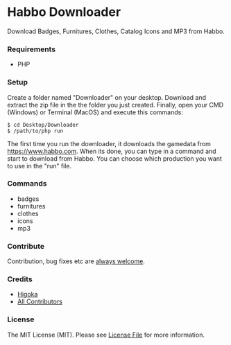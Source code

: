 # Habbo Downloader
Download Badges, Furnitures, Clothes, Catalog Icons and MP3 from Habbo.

### Requirements
- PHP

### Setup
Create a folder named "Downloader" on your desktop. Download and extract the zip file in the the folder you just created.
Finally, open your CMD (Windows) or Terminal (MacOS) and execute this commands:
```shell
$ cd Desktop/Downloader
$ /path/to/php run
```
The first time you run the downloader, it downloads the gamedata from https://www.habbo.com. When its done, you can type in a command and start to download from Habbo. You can choose which production you want to use in the "run" file.

### Commands
- badges
- furnitures
- clothes
- icons
- mp3

### Contribute
Contribution, bug fixes etc are [always welcome](https://github.com/higoka/habbo-downloader/issues/new).

### Credits
- [Higoka](https://github.com/higoka)
- [All Contributors](https://github.com/higoka/habbo-downloader/contributors)

### License
The MIT License (MIT).
Please see [License File](https://github.com/higoka/habbo-downloader/blob/master/LICENSE) for more information.
